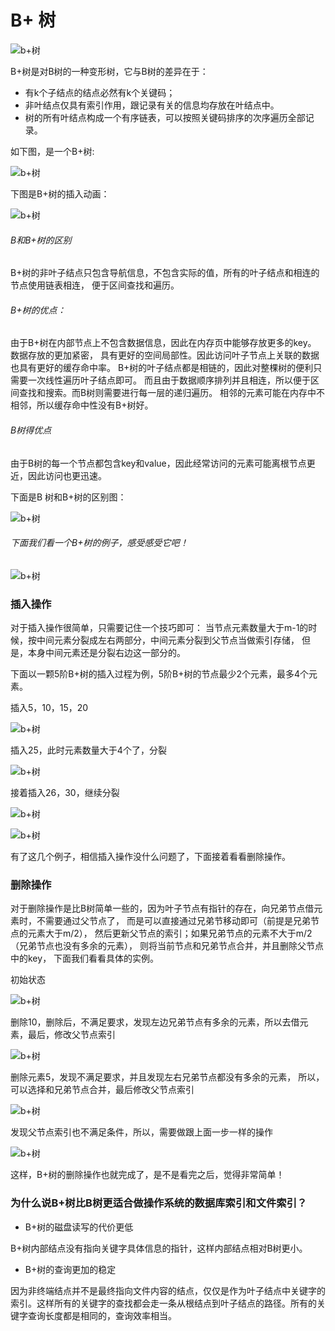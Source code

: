 # B+ 树

![b+树](../image/c2/b+tree-1-1.gif)

B+树是对B树的一种变形树，它与B树的差异在于：

* 有k个子结点的结点必然有k个关键码；
* 非叶结点仅具有索引作用，跟记录有关的信息均存放在叶结点中。
* 树的所有叶结点构成一个有序链表，可以按照关键码排序的次序遍历全部记录。

如下图，是一个B+树:

![b+树](../image/c2/bplustree-1.png)

下图是B+树的插入动画：

![b+树](../image/c2/bplustree-2.gif)


###### B和B+树的区别

B+树的非叶子结点只包含导航信息，不包含实际的值，所有的叶子结点和相连的节点使用链表相连，
便于区间查找和遍历。

###### B+树的优点：

由于B+树在内部节点上不包含数据信息，因此在内存页中能够存放更多的key。 数据存放的更加紧密，
具有更好的空间局部性。因此访问叶子节点上关联的数据也具有更好的缓存命中率。
B+树的叶子结点都是相链的，因此对整棵树的便利只需要一次线性遍历叶子结点即可。
而且由于数据顺序排列并且相连，所以便于区间查找和搜索。而B树则需要进行每一层的递归遍历。
相邻的元素可能在内存中不相邻，所以缓存命中性没有B+树好。

###### B树得优点

由于B树的每一个节点都包含key和value，因此经常访问的元素可能离根节点更近，因此访问也更迅速。

下面是B 树和B+树的区别图：

![b+树](../image/c2/bplustree-3.png)


###### 下面我们看一个B+树的例子，感受感受它吧！

![b+树](../image/c2/bplustree-4.jpg)

### 插入操作

对于插入操作很简单，只需要记住一个技巧即可：
当节点元素数量大于m-1的时候，按中间元素分裂成左右两部分，中间元素分裂到父节点当做索引存储，
但是，本身中间元素还是分裂右边这一部分的。

下面以一颗5阶B+树的插入过程为例，5阶B+树的节点最少2个元素，最多4个元素。

插入5，10，15，20

![b+树](../image/c2/bplustree-5.jpg)

插入25，此时元素数量大于4个了，分裂

![b+树](../image/c2/bplustree-6.jpg)

接着插入26，30，继续分裂

![b+树](../image/c2/bplustree-7.jpg)


![b+树](../image/c2/bplustree-8.jpg)

有了这几个例子，相信插入操作没什么问题了，下面接着看看删除操作。

### 删除操作

对于删除操作是比B树简单一些的，因为叶子节点有指针的存在，向兄弟节点借元素时，不需要通过父节点了，
而是可以直接通过兄弟节移动即可（前提是兄弟节点的元素大于m/2），
然后更新父节点的索引；如果兄弟节点的元素不大于m/2（兄弟节点也没有多余的元素），
则将当前节点和兄弟节点合并，并且删除父节点中的key，
下面我们看看具体的实例。

初始状态

![b+树](../image/c2/bplustree-9.jpg)

删除10，删除后，不满足要求，发现左边兄弟节点有多余的元素，所以去借元素，最后，修改父节点索引

![b+树](../image/c2/bplustree-10.jpg)

删除元素5，发现不满足要求，并且发现左右兄弟节点都没有多余的元素，
所以，可以选择和兄弟节点合并，最后修改父节点索引

![b+树](../image/c2/bplustree-11.jpg)

发现父节点索引也不满足条件，所以，需要做跟上面一步一样的操作

![b+树](../image/c2/bplustree-12.jpg)

这样，B+树的删除操作也就完成了，是不是看完之后，觉得非常简单！


### 为什么说B+树比B树更适合做操作系统的数据库索引和文件索引？

* B+树的磁盘读写的代价更低

B+树内部结点没有指向关键字具体信息的指针，这样内部结点相对B树更小。

* B+树的查询更加的稳定

因为非终端结点并不是最终指向文件内容的结点，仅仅是作为叶子结点中关键字的索引。这样所有的关键字的查找都会走一条从根结点到叶子结点的路径。所有的关键字查询长度都是相同的，查询效率相当。
